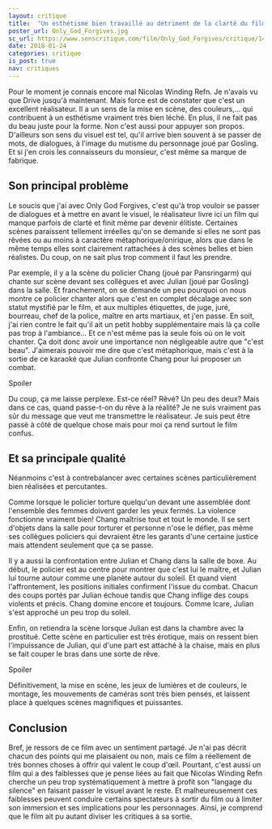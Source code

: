 ```yaml
---
layout: critique
title:  "Un esthétisme bien travaillé au détriment de la clarté du film"
poster_url: Only_God_Forgives.jpg
sc_url: https://www.senscritique.com/film/Only_God_Forgives/critique/140020879
date: 2018-01-24
categories: critique
is_post: true
nav: critiques
---
```



Pour le moment je connais encore mal Nicolas Winding Refn. Je n'avais vu que Drive jusqu'à maintenant. Mais force est de constater que c'est un excellent réalisateur. Il a un sens de la mise en scène, des couleurs,... qui contribuent à un esthétisme vraiment très bien léché. En plus, il ne fait pas du beau juste pour la forme. Non c'est aussi pour appuyer son propos. D'ailleurs son sens du visuel est tel, qu'il arrive bien souvent à se passer de mots, de dialogues, à l'image du mutisme du personnage joué par Gosling. Et si j'en crois les connaisseurs du monsieur, c'est même sa marque de fabrique.

<!--more-->

## Son principal problème

Le soucis que j'ai avec Only God Forgives, c'est qu'à trop vouloir se passer de dialogues et à mettre en avant le visuel, le réalisateur livre ici un film qui manque parfois de clarté et finit même par devenir élitiste. Certaines scènes paraissent tellement irréelles qu'on se demande si elles ne sont pas rêvées ou au moins à caractère métaphorique/onirique, alors que dans le même temps elles sont clairement rattachées à des scènes belles et bien réalistes. Du coup, on ne sait plus trop comment il faut les prendre. 

<div class="spoiler">
<p>
Par exemple, il y a la scène du policier Chang (joué par Pansringarm) qui chante sur scène devant ses collègues et avec Julian (joué par Gosling) dans la salle. Et franchement, on se demande un peu pourquoi on nous montre ce policier chanter alors que c'est en complet décalage avec son statut mystifié par le film, et aux multiples étiquettes, de juge, juré, bourreau, chef de la police, maître en arts martiaux, et j'en passe. En soit, j'ai rien contre le fait qu'il ait un petit hobby supplémentaire mais là ça colle pas trop à l'ambiance... Et ce n'est même pas la seule fois où on le voit chanter. Ça doit donc avoir une importance non négligeable autre que "c'est beau". J'aimerais pouvoir me dire que c'est métaphorique, mais c'est à la sortie de ce karaoké que Julian confronte Chang pour lui proposer un combat.
</p>
<span class="spoiler-text">Spoiler</span>
</div>

Du coup, ça me laisse perplexe. Est-ce réel? Rêvé? Un peu des deux? Mais dans ce cas, quand passe-t-on du rêve à la réalité? Je ne suis vraiment pas sûr du message que veut me transmettre le réalisateur. Je suis peut être passé à côté de quelque chose mais pour moi ça rend surtout le film confus.

## Et sa principale qualité


Néanmoins c'est à contrebalancer avec certaines scènes particulièrement bien réalisées et percutantes. 
<div class="spoiler">
<p>
Comme lorsque le policier torture quelqu'un devant une assemblée dont l'ensemble des femmes doivent garder les yeux fermés. La violence fonctionne vraiment bien! Chang maîtrise tout et tout le monde. Il se sert d'objets dans la salle pour torturer et personne n'ose le défier, pas même ses collègues policiers qui devraient être les garants d'une certaine justice mais attendent seulement que ça se passe.

Il y a aussi la confrontation entre Julian et Chang dans la salle de boxe. Au début, le policier est au centre pour montrer que c'est lui le maître, et Julian lui tourne autour comme une planète autour du soleil. Et quand vient l'affrontement, les positions initiales confirment l'issue du combat. Chacun des coups portés par Julian échoue tandis que Chang inflige des coups violents et précis. Chang domine encore et toujours. Comme Icare, Julian s'est approché un peu trop du soleil.

Enfin, on retiendra la scène lorsque Julian est dans la chambre avec la prostitué. Cette scène en particulier est très érotique, mais on ressent bien l'impuissance de Julian, qui d'une part est attaché à la chaise, mais en plus se fait couper le bras dans une sorte de rêve.
</p>
<span class="spoiler-text">Spoiler</span>
</div>

Définitivement, la mise en scène, les jeux de lumières et de couleurs, le montage, les mouvements de caméras sont très bien pensés, et laissent place à quelques scènes magnifiques et puissantes.

## Conclusion

Bref, je ressors de ce film avec un sentiment partagé. Je n'ai pas décrit chacun des points qui me plaisaient ou non, mais ce film a réellement de très bonnes choses à offrir qui valent le coup d'œil. Pourtant, c'est aussi un film qui a des faiblesses que je pense liées au fait que Nicolas Winding Refn cherche un peu trop systématiquement à mettre à profit son "langage du silence" en faisant passer le visuel avant le reste. Et malheureusement ces faiblesses peuvent conduire certains spectateurs à sortir du film ou à limiter son immersion et ses implications pour les personnages. Ainsi, je comprend que le film ait pu autant diviser les critiques à sa sortie.